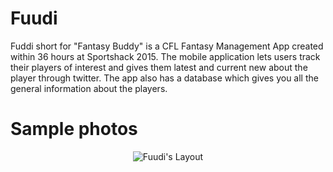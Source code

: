 Fuudi
===============

Fuddi short for "Fantasy Buddy" is a CFL Fantasy Management App created within
36 hours at Sportshack 2015. The mobile application lets users track their
players of interest and gives them latest and current new about the player
through twitter. The app also has a database which gives you all the general
information about the players.

Sample photos
===============

<p align="center">
  <img src="https://raw.githubusercontent.com/wgma00/sports-hack-fuudi/master/readme/layout.jpg?raw=true" alt="Fuudi's Layout"/>
</p>
